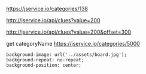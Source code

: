 https://jservice.io/categories/138

http://jservice.io/api/clues?value=200

http://jservice.io/api/clues?value=200&offset=300

get categoryName
https://jservice.io/categories/5000

    background-image: url('../assets/board.jpg');
    background-repeat: no-repeat;
    background-position: center;
